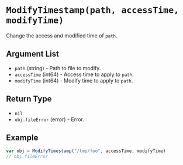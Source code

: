 # `ModifyTimestamp(path, accessTime, modifyTime)`

Change the access and modified time of `path`.

## Argument List

 * `path` (string) - Path to file to modify.
 * `accessTime` (int64) - Access time to apply to `path`.
 * `modifyTime` (int64) - Modify time to apply to `path`.

## Return Type

 * `nil`
 * `obj.fileError` (error) - Error.

## Example

```js
var obj = ModifyTimestamp("/tmp/foo", accessTime, modifyTime)
// obj.fileError
```

